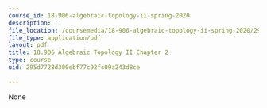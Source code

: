 ```yaml
---
course_id: 18-906-algebraic-topology-ii-spring-2020
description: ''
file_location: /coursemedia/18-906-algebraic-topology-ii-spring-2020/295d7728d300ebf77c92fc09a243d8ce_MIT18_906S20_ch2.pdf
file_type: application/pdf
layout: pdf
title: 18.906 Algebraic Topology II Chapter 2
type: course
uid: 295d7728d300ebf77c92fc09a243d8ce

---
```

None